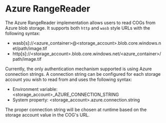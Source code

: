 # Azure RangeReader

The Azure RangeReader implementation allows users to read COGs from Azure blob storage.  It supports both `http` and
`wasb` style URLs with the following syntax:

 * wasb[s]://<azure_container>@<storage_account>.blob.core.windows.net/path/image.tif
 * http[s]://<storage_account>.blob.core.windows.net/<azure_container>/path/image.tif
 
 Currently, the only authentication mechanism supported is using Azure connection strings.  A connection string can be 
 configured for each storage account you wish to read from and uses the following syntax:
 
 * Environment variable: <storage_account>_AZURE_CONNECTION_STRING
 * System property: <storage_account>.azure.connection.string
 
 The proper connection string will be chosen at runtime based on the storage account value in the COG's URL. 